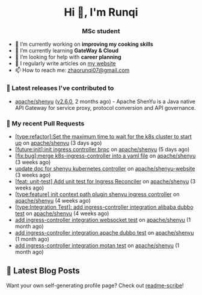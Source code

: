 <h1 align="center">Hi 👋, I'm Runqi</h1>
<h3 align="center">MSc student</h3>

- 🔭 I’m currently working on **improving my cooking skills**
- 🌱 I’m currently learning **GateWay & Cloud**
- 🤝 I’m looking for help with **career planning**
- 📝 I regularly write articles on [my website](https://www.runqizhao.cn/)
- 📫 How to reach me: zhaorunqi07@gmail.com


### 🔭 Latest releases I've contributed to

- [apache/shenyu](https://github.com/apache/shenyu) ([v2.6.0](https://github.com/apache/shenyu/releases/tag/v2.6.0), 2 months ago) - Apache ShenYu is a Java native API Gateway for service proxy, protocol conversion and API governance.

### 🔨 My recent Pull Requests

- [[type:refactor]:Set the maximum time to wait for the k8s cluster to start up](https://github.com/apache/shenyu/pull/5220) on [apache/shenyu](https://github.com/apache/shenyu) (3 days ago)
- [[future:init]:init ingress controller brpc](https://github.com/apache/shenyu/pull/5204) on [apache/shenyu](https://github.com/apache/shenyu) (5 days ago)
- [[fix:bug]:merge k8s-ingress-controller into a yaml file](https://github.com/apache/shenyu/pull/5179) on [apache/shenyu](https://github.com/apache/shenyu) (3 weeks ago)
- [update doc for shenyu kubernetes controller](https://github.com/apache/shenyu-website/pull/979) on [apache/shenyu-website](https://github.com/apache/shenyu-website) (3 weeks ago)
- [[feat: unit-test] Add unit test for Ingress Reconciler](https://github.com/apache/shenyu/pull/5169) on [apache/shenyu](https://github.com/apache/shenyu) (3 weeks ago)
- [[type:feature] init context path plugin shenyu ingress controller](https://github.com/apache/shenyu/pull/5167) on [apache/shenyu](https://github.com/apache/shenyu) (4 weeks ago)
- [[type:Integration Test]: add ingress-controller integration alibaba dubbo test](https://github.com/apache/shenyu/pull/5165) on [apache/shenyu](https://github.com/apache/shenyu) (4 weeks ago)
- [add ingress-controller integration websocket test](https://github.com/apache/shenyu/pull/5160) on [apache/shenyu](https://github.com/apache/shenyu) (1 month ago)
- [add ingress-controller integration apache dubbo test](https://github.com/apache/shenyu/pull/5154) on [apache/shenyu](https://github.com/apache/shenyu) (1 month ago)
- [add ingress-controller integration motan test](https://github.com/apache/shenyu/pull/5148) on [apache/shenyu](https://github.com/apache/shenyu) (1 month ago)


## 📕 Latest Blog Posts




Want your own self-generating profile page? Check out [readme-scribe](https://github.com/muesli/readme-scribe)!